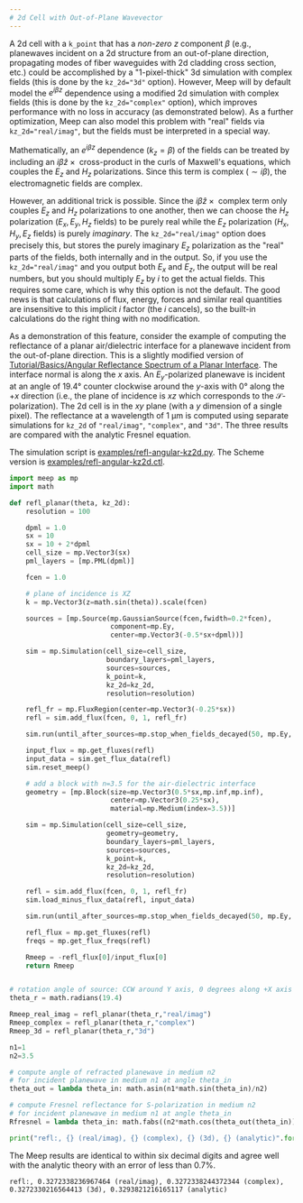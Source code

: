 ```yaml
---
# 2d Cell with Out-of-Plane Wavevector
---
```


A 2d cell with a `k_point` that has a *non-zero* $z$ component $\beta$ (e.g., planewaves incident on a 2d structure from an out-of-plane direction, propagating modes of fiber waveguides with 2d cladding cross section, etc.) could be accomplished by a "1-pixel-thick" 3d simulation with complex fields (this is done by the `kz_2d="3d"` option). However, Meep will by default model the $e^{i \beta z}$ dependence using a modified 2d simulation with complex fields (this is done by the `kz_2d="complex"` option), which improves performance with no loss in accuracy (as demonstrated below). As a further optimization, Meep can also model this problem with "real" fields via `kz_2d="real/imag"`, but the fields must be interpreted in a special way.

Mathematically, an $e^{i \beta z}$ dependence ($k_z = \beta$) of the fields can be treated by including an $i\beta\hat{z} \times {}$ cross-product in the curls of Maxwell's equations, which couples the $E_z$ and $H_z$ polarizations.   Since this term is complex ($\sim i \beta$), the electromagnetic fields are complex.

However, an additional trick is possible.  Since the $i\beta\hat{z} \times {}$ complex term only couples $E_z$ and $H_z$ polarizations to one another, then we can choose the $H_z$ polarization ($E_x, E_y, H_z$ fields) to be purely real while the $E_z$ polarization ($H_x, H_y, E_z$ fields) is purely *imaginary*.   The `kz_2d="real/imag"` option does precisely this, but stores the purely imaginary $E_z$ polarization as the "real" parts of the fields, both internally and in the output.  So, if you use the `kz_2d="real/imag"` and you output both $E_x$ and $E_z$, the output will be real numbers, but you should multiply $E_z$ by $i$ to get the actual fields.    This requires some care, which is why this option is not the default.  The good news is that calculations of flux, energy, forces and similar real quantities are insensitive to this implicit $i$ factor (the $i$ cancels), so the built-in calculations do the right thing with no modification.

As a demonstration of this feature, consider the example of computing the reflectance of a planar air/dielectric interface for a planewave incident from the out-of-plane direction. This is a slightly modified version of [Tutorial/Basics/Angular Reflectance Spectrum of a Planar Interface](Python_Tutorials/Basics.md#angular-reflectance-spectrum-of-a-planar-interface). The interface normal is along the $x$ axis. An $E_y$-polarized planewave is incident at an angle of 19.4° counter clockwise around the $y$-axis with 0° along the $+x$ direction (i.e., the plane of incidence is $xz$ which corresponds to the $\mathcal{S}$-polarization). The 2d cell is in the $xy$ plane (with a $y$ dimension of a single pixel). The reflectance at a wavelength of 1 μm is computed using separate simulations for `kz_2d` of `"real/imag"`, `"complex"`, and `"3d"`. The three results are compared with the analytic Fresnel equation.

The simulation script is [examples/refl-angular-kz2d.py](https://github.com/NanoComp/meep/blob/master/python/examples/refl-angular-kz2d.py). The Scheme version is [examples/refl-angular-kz2d.ctl](https://github.com/NanoComp/meep/blob/master/scheme/examples/refl-angular-kz2d.ctl).

```py
import meep as mp
import math

def refl_planar(theta, kz_2d):
    resolution = 100

    dpml = 1.0
    sx = 10
    sx = 10 + 2*dpml
    cell_size = mp.Vector3(sx)
    pml_layers = [mp.PML(dpml)]

    fcen = 1.0

    # plane of incidence is XZ
    k = mp.Vector3(z=math.sin(theta)).scale(fcen)

    sources = [mp.Source(mp.GaussianSource(fcen,fwidth=0.2*fcen),
                         component=mp.Ey,
                         center=mp.Vector3(-0.5*sx+dpml))]

    sim = mp.Simulation(cell_size=cell_size,
                        boundary_layers=pml_layers,
                        sources=sources,
                        k_point=k,
                        kz_2d=kz_2d,
                        resolution=resolution)

    refl_fr = mp.FluxRegion(center=mp.Vector3(-0.25*sx))
    refl = sim.add_flux(fcen, 0, 1, refl_fr)

    sim.run(until_after_sources=mp.stop_when_fields_decayed(50, mp.Ey, mp.Vector3(-0.5*sx+dpml), 1e-9))

    input_flux = mp.get_fluxes(refl)
    input_data = sim.get_flux_data(refl)
    sim.reset_meep()

    # add a block with n=3.5 for the air-dielectric interface
    geometry = [mp.Block(size=mp.Vector3(0.5*sx,mp.inf,mp.inf),
                         center=mp.Vector3(0.25*sx),
                         material=mp.Medium(index=3.5))]

    sim = mp.Simulation(cell_size=cell_size,
                        geometry=geometry,
                        boundary_layers=pml_layers,
                        sources=sources,
                        k_point=k,
                        kz_2d=kz_2d,
                        resolution=resolution)

    refl = sim.add_flux(fcen, 0, 1, refl_fr)
    sim.load_minus_flux_data(refl, input_data)

    sim.run(until_after_sources=mp.stop_when_fields_decayed(50, mp.Ey, mp.Vector3(-0.5*sx+dpml), 1e-9))

    refl_flux = mp.get_fluxes(refl)
    freqs = mp.get_flux_freqs(refl)

    Rmeep = -refl_flux[0]/input_flux[0]
    return Rmeep


# rotation angle of source: CCW around Y axis, 0 degrees along +X axis
theta_r = math.radians(19.4)

Rmeep_real_imag = refl_planar(theta_r,"real/imag")
Rmeep_complex = refl_planar(theta_r,"complex")
Rmeep_3d = refl_planar(theta_r,"3d")

n1=1
n2=3.5

# compute angle of refracted planewave in medium n2
# for incident planewave in medium n1 at angle theta_in
theta_out = lambda theta_in: math.asin(n1*math.sin(theta_in)/n2)

# compute Fresnel reflectance for S-polarization in medium n2
# for incident planewave in medium n1 at angle theta_in
Rfresnel = lambda theta_in: math.fabs((n2*math.cos(theta_out(theta_in))-n1*math.cos(theta_in))/(n2*math.cos(theta_out(theta_in))+n1*math.cos(theta_in)))**2

print("refl:, {} (real/imag), {} (complex), {} (3d), {} (analytic)".format(Rmeep_real_imag,Rmeep_complex,Rmeep_3d,Rfresnel(theta_r)))
```

The Meep results are identical to within six decimal digits and agree well with the analytic theory with an error of less than 0.7%.

```
refl:, 0.3272338236967464 (real/imag), 0.3272338244372344 (complex), 0.3272330216564413 (3d), 0.3293821216165117 (analytic)
```